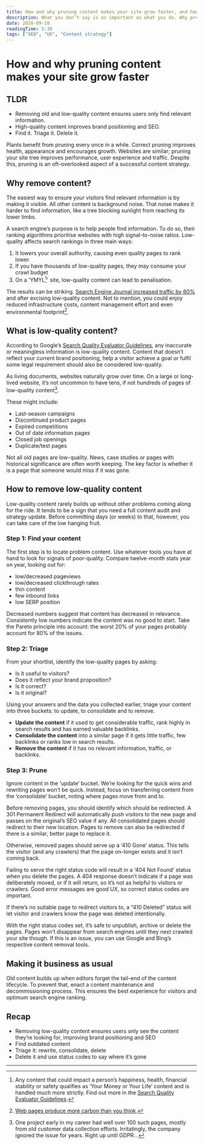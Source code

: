 ```yaml
---
title: How and why pruning content makes your site grow faster, and how to do it
description: What you don’t say is as important as what you do. Why pruning content works and three steps to grab low hanging fruit.
date: 2020-09-10
readingTime: 5:30
tags: ["SEO", "UX", "Content strategy"]
---
```


# How and why pruning content makes your site grow faster

## TLDR

- Removing old and low-quality content ensures users only find relevant information.
- High-quality content improves brand positioning and SEO.
- Find it. Triage it. Delete it.

Plants benefit from pruning every once in a while.
Correct pruning improves health, appearance and encourages growth.
Websites are similar;
pruning your site tree improves performance, user experience and traffic.
Despite this, pruning is an oft-overlooked aspect of a successful content strategy.

## Why remove content?

The easiest way to ensure your visitors find relevant information is by making it visible.
All other content is background noise.
That noise makes it harder to find information,
like a tree blocking sunlight from reaching its lower limbs.

A search engine’s purpose is to help people find information.
To do so,
their ranking algorithms prioritise websites with high signal-to-noise ratios.
Low-quality affects search rankings in three main ways:

1. It lowers your overall authority, causing even quality pages to rank lower.
2. If you have thousands of low-quality pages, they may consume your crawl budget
3. On a 'YMYL[^1]' site, low-quality content can lead to penalisation.

The results can be striking.
[Search Engine Journal increased traffic by 60%](https://www.searchenginejournal.com/improve-remove-old-content/300961/#close) and after excising low-quality content.
Not to mention,
you could enjoy reduced infrastructure costs,
content management effort
and even environmental footprint[^2].

## What is low-quality content?

According to Google’s [Search Quality Evaluator Guidelines](https://static.googleusercontent.com/media/guidelines.raterhub.com/en//searchqualityevaluatorguidelines.pdf), any inaccurate or meaningless information is low-quality content.
Content that doesn’t reflect your current brand positioning,
help a visitor achieve a goal
or fulfil some legal requirement
should also be considered low-quality.

As living documents,
websites naturally grow over time.
On a large or long-lived website,
it’s not uncommon to have tens, if not hundreds of pages of low-quality content[^3].

These might include:

- Last-season campaigns
- Discontinued product pages
- Expired competitions
- Out of date information pages
- Closed job openings
- Duplicate/test pages

Not all old pages are low-quality.
News, case studies or pages with historical significance are often worth keeping.
The key factor is whether it is a page that someone would miss if it was gone.

## How to remove low-quality content

Low-quality content rarely builds up without other problems coming along for the ride.
It tends to be a sign that you need a full content audit
and strategy update.
Before committing days (or weeks) to that,
however,
you can take care of the low hanging fruit.

### Step 1: Find your content

The first step is to locate problem content.
Use whatever tools you have at hand to look for signals of poor-quality.
Compare twelve-month stats year on year,
looking out for:

- low/decreased pageviews
- low/decreased clickthrough rates
- thin content
- few inbound links
- low SERP position

Decreased numbers suggest that content has decreased in relevance.
Consistently low numbers indicate the content was no good to start.
Take the Pareto principle into account:
the worst 20% of your pages probably account for 80% of the issues.

### Step 2: Triage

From your shortlist,
identify the low-quality pages by asking:

- Is it useful to visitors?
- Does it reflect your brand proposition?
- Is it correct?
- Is it original?

Using your answers
and the data you collected earlier,
triage your content into three buckets:
to update, to consolidate and to remove.

- **Update the content** if it used to get considerable traffic,
  rank highly in search results and has earned valuable backlinks.
- **Consolidate the content** into a similar page if it gets little traffic, few backlinks or ranks low in search results.
- **Remove the content** if it has no relevant information, traffic, or backlinks.

### Step 3: Prune

Ignore content in the ‘update’ bucket.
We’re looking for the quick wins
and rewriting pages won’t be quick.
Instead, focus on transferring content from the ‘consolidate’ bucket,
noting where pages move from and to.

Before removing pages,
you should identify which should be redirected.
A 301 Permanent Redirect will automatically push visitors to the new page
and passes on the original’s SEO value if any.
All consolidated pages should redirect to their new location.
Pages to remove can also be redirected if there is a similar, better page to replace it.

Otherwise, removed pages should serve up a ‘410 Gone’ status.
This tells the visitor
(and any crawlers)
that the page on-longer exists and it isn’t coming back.

Failing to serve the right status code will result in a ‘404 Not Found’ status when you delete the pages.
A 404 response doesn’t indicate if a page was deliberately moved,
or if it will return,
so it’s not as helpful to visitors or crawlers.
Good error messages are good UX,
so correct status codes are important.

If there’s no suitable page to redirect visitors to,
a “410 Deleted” status will let visitor and crawlers know the page was deleted intentionally.

With the right status codes set,
it’s safe to unpublish, archive or delete
the pages.
Pages won’t disappear from search engines until they next crawled your site though.
If this is an issue,
you can use Google and Bing’s respective content removal tools.

## Making it business as usual

Old content builds up when editors forget the tail-end of the content lifecycle.
To prevent that, enact a content maintenance and decommissioning process.
This ensures the best experience for visitors and optimum search engine ranking.

## Recap

- Removing low-quality content ensures users only see the content they’re looking for, improving brand positioning and SEO
- Find outdated content
- Triage it: rewrite, consolidate, delete
- Delete it and use status codes to say where it’s gone

---

[^1]: Any content that could impact a person’s happiness, health, financial stability or safety qualifies as ‘Your Money or Your Life’ content and is handled much more strictly. Find out more in the [Search Quality Evaluator Guidelines](https://static.googleusercontent.com/media/guidelines.raterhub.com/en//searchqualityevaluatorguidelines.pdf).
[^2]: [Web pages produce more carbon than you think](https://www.websitecarbon.com).
[^3]: One project early in my career had well over 100 such pages, mostly from old customer data collection efforts. Irritatingly, the company ignored the issue for years. Right up until GDPR…

